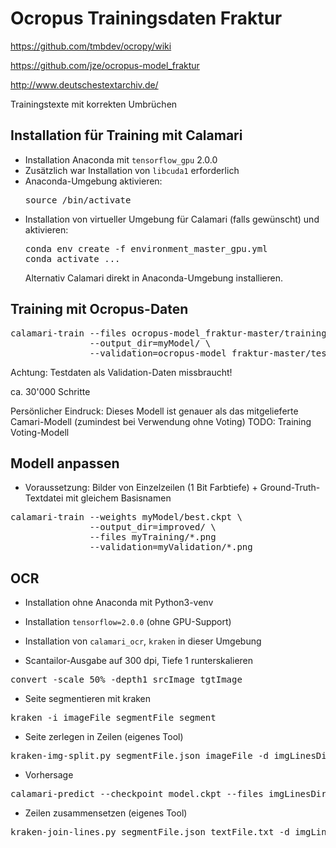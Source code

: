 # Ocropus Trainingsdaten Fraktur

https://github.com/tmbdev/ocropy/wiki

https://github.com/jze/ocropus-model_fraktur

http://www.deutschestextarchiv.de/

Trainingstexte mit korrekten Umbrüchen

## Installation für Training mit Calamari

* Installation Anaconda mit `tensorflow_gpu` 2.0.0
* Zusätzlich war Installation von `libcuda1` erforderlich
* Anaconda-Umgebung aktivieren:
  <pre>
  source <condaDir>/bin/activate
  </pre>
* Installation von virtueller Umgebung für Calamari (falls gewünscht) und
  aktivieren:
  <pre>
  conda env create -f environment_master_gpu.yml
  conda activate ...
  </pre>
  Alternativ Calamari direkt in Anaconda-Umgebung installieren.

## Training mit Ocropus-Daten

<pre>
calamari-train --files ocropus-model_fraktur-master/training/*.bin.png \
               --output_dir=myModel/ \
               --validation=ocropus-model_fraktur-master/testing/*.bin.png
</pre>
Achtung: Testdaten als Validation-Daten missbraucht!

ca. 30'000 Schritte

Persönlicher Eindruck: Dieses Modell ist genauer als das mitgelieferte
Camari-Modell (zumindest bei Verwendung ohne Voting)
TODO: Training Voting-Modell

## Modell anpassen

* Voraussetzung: Bilder von Einzelzeilen (1 Bit Farbtiefe) +
Ground-Truth-Textdatei mit gleichem Basisnamen
<pre>
calamari-train --weights myModel/best.ckpt \
               --output_dir=improved/ \
               --files myTraining/*.png
               --validation=myValidation/*.png
</pre>

## OCR

* Installation ohne Anaconda mit Python3-venv

* Installation `tensorflow=2.0.0` (ohne GPU-Support)

* Installation von `calamari_ocr`, `kraken` in dieser Umgebung

* Scantailor-Ausgabe auf 300 dpi, Tiefe 1 runterskalieren

<pre>
convert -scale 50% -depth1 srcImage tgtImage
</pre>

* Seite segmentieren mit kraken

<pre>
kraken -i imageFile segmentFile segment
</pre>

* Seite zerlegen in Zeilen (eigenes Tool)

<pre>
kraken-img-split.py segmentFile.json imageFile -d imgLinesDir
</pre>

* Vorhersage

<pre>
calamari-predict --checkpoint model.ckpt --files imgLinesDir/line-\*.png
</pre>

* Zeilen zusammensetzen (eigenes Tool)

<pre>
kraken-join-lines.py segmentFile.json textFile.txt -d imgLinesDir
</pre>

